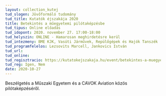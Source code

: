 ```yaml
---
layout: collection_kutej
tud_slogen: Jövőformáló tudomány
tud_title: Kutatók éjszakája 2020
title: Betekintés a műegyetemi pilótaképzésbe
tud_tipus: Online előadás
tud_idopont: 2020. november 27. 17:00-18:00
tud_helyszin: ONLINE - Hamarosan meghirdetésre kerül
tud_intezmeny: BME KJK, Vasúti Járművek, Repülőgépek és Hajók Tanszék
tud_programfelelos: Lezsovits Marcell, Jankovics István
tud_url:
tud_online:
tud_regisztracio: https://kutatokejszakaja.hu/event/betekintes-a-muegyetemi-pilotakepzesbe
tud_reg: Igen, Nem
date: 2020-10-27
---
```


Beszélgetés a Műszaki Egyetem és a CAVOK Aviation közös pilótaképzéséről.
